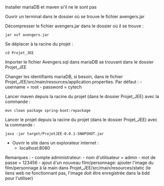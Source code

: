 
Installer mariaDB et maven si'il ne le sont pas

Ouvrir un terminal dans le dossier où se trouve le fichier avengers.jar

Décompresser le fichier avengers.jar dans le dossier où il se trouve :
	
	jar xvf avengers.jar

Se déplacer à la racine du projet :

	cd Projet_JEE

Importer le fichier Avengers.sql dans mariaDB se trouvant dans le dossier Projet_JEE

Changer les identifiants mariaDB, si besoin, dans le fichier Projet_JEE/src/main/resources/application.properties. Par défaut :
	- username = root
	- password = cytech

Lancer maven depuis la racine du projet (dans le dossier Projet_JEE) avec la commande :

	mvn clean package spring-boot:repackage

Lancer le projet depuis la racine du projet (dans le dossier Projet_JEE) avec la commande :

	java -jar target/ProjetJEE-0.0.1-SNAPSHOT.jar

- Ouvrir le site dans un explorateur internet :
	- localhost:8080

Remarques :
	- compte administrateur: 
		- nom d'utilisateur = admin
	 	- mot de passe = 123456
	- ajout d'un nouveau film/personnage:
		ajouter l'image du film/personnage à la main dans Projet_JEE/src/main/resources/static (le liens web ne fonctionnant pas, l'image doit être enregistrée dans la bdd pour l'utiliser)
